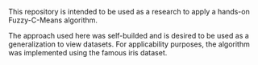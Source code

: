 This repository is intended to be used as a research to apply a hands-on Fuzzy-C-Means algorithm.

The approach used here was self-builded and is desired to be used as a generalization to view datasets.
For applicability purposes, the algorithm was implemented using the famous iris dataset.
